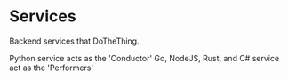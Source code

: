 # Services

Backend services that DoTheThing.

Python service acts as the 'Conductor'
Go, NodeJS, Rust, and C# service act as the 'Performers'